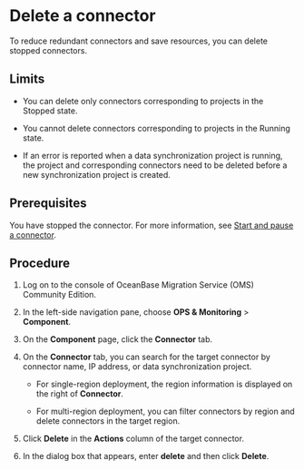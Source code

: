 # Delete a connector

To reduce redundant connectors and save resources, you can delete stopped connectors. 

## Limits

* You can delete only connectors corresponding to projects in the Stopped state. 

* You cannot delete connectors corresponding to projects in the Running state. 

* If an error is reported when a data synchronization project is running, the project and corresponding connectors need to be deleted before a new synchronization project is created. 

## Prerequisites

You have stopped the connector. For more information, see [Start and pause a connector](../2.connector/2.stop-or-start-the-connector.md). 

## Procedure

1. Log on to the console of OceanBase Migration Service (OMS) Community Edition. 

2. In the left-side navigation pane, choose **OPS & Monitoring** > **Component**. 

3. On the **Component** page, click the **Connector** tab. 

4. On the **Connector** tab, you can search for the target connector by connector name, IP address, or data synchronization project.  

   * For single-region deployment, the region information is displayed on the right of **Connector**. 

   * For multi-region deployment, you can filter connectors by region and delete connectors in the target region. 

5. Click **Delete** in the **Actions** column of the target connector. 

6. In the dialog box that appears, enter **delete** and then click **Delete**. 
